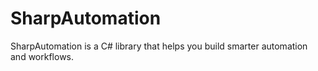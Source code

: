 # SharpAutomation
SharpAutomation is a C# library that helps you build smarter automation and workflows.
